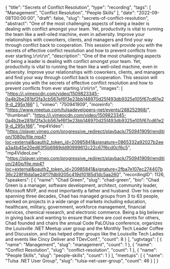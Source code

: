 {
  "title": "Secrets of Conflict Resolution",
  "type": "recording",
  "tags": [
    "Management",
    "Conflict Resolution",
    "People Skills"
  ],
  "date": "2022-09-08T00:00:00",
  "draft": false,
  "slug": "secrets-of-conflict-resolution",
  "abstract": "One of the most challenging aspects of being a leader is dealing with conflict amongst your team. Yet, productivity is vital to running the team like a well-oiled machine, even in adversity. Improve your relationships with coworkers, clients, and managers and find your way through conflict back to cooperation. This session will provide you with the secrets of effective conflict resolution and how to prevent conflicts from ever starting.\r\n\r\n",
  "description": "One of the most challenging aspects of being a leader is dealing with conflict amongst your team. Yet, productivity is vital to running the team like a well-oiled machine, even in adversity. Improve your relationships with coworkers, clients, and managers and find your way through conflict back to cooperation. This session will provide you with the secrets of effective conflict resolution and how to prevent conflicts from ever starting.\r\n\r\n",
  "images": [
    "https://i.vimeocdn.com/video/1509823345-0a4b2be281bf2fa3cb567ef6f3e23bb148970d25f493db9325e105f67cd61e29-d_295x166"
  ],
  "vimeo": "750941909",
  "moreinfo": "https://www.meetup.com/tulsadevelopers-net/events/288252968/",
  "thumbnail": "https://i.vimeocdn.com/video/1509823345-0a4b2be281bf2fa3cb567ef6f3e23bb148970d25f493db9325e105f67cd61e29-d_295x166",
  "mp4Video": "https://player.vimeo.com/progressive_redirect/playback/750941909/rendition/1080p/file.mp4?loc=external&oauth2_token_id=20985841&signature=0865332a92027b2eea3a4b45e20ed63f5b6989dd90999612c22c67f6cd0cf6c5",
  "mp4VideoLow": "https://player.vimeo.com/progressive_redirect/playback/750941909/rendition/240p/file.mp4?loc=external&oauth2_token_id=20985841&signature=2fba7e107ec274407b36c228f16da1ae24f17fdb9205c419d10185d1dc5aa260",
  "recordingID": 1126,
  "speakers": [
    {
      "name": "Chad Green",
      "slug": "chad-green",
      "bio": "Chad Green is a manager, software development, architect, community leader, Microsoft MVP, and most importantly a father and husband. Over his career spanning three decades, Chad has managed groups from 3 to 63 people, worked on projects in a wide range of markets including education, healthcare, military, government, workforce management, financial services, chemical research, and electronic commerce.  Being a big believer in giving back and wanting to ensure that there are cool events for others, Chad founded and chairs the annual Code PaLOUsa conference, organizes the Louisville .NET Meetup user group and the Monthly Tech Leader Coffee and Discussion, and has helped other groups like the Louisville Tech Ladies and events like Cincy Deliver and TDevConf.",
      "count": 8
    }
  ],
  "ugtvtags": [
    {
      "name": "Management",
      "slug": "management",
      "count": 1
    },
    {
      "name": "Conflict Resolution",
      "slug": "conflict-resolution",
      "count": 1
    },
    {
      "name": "People Skills",
      "slug": "people-skills",
      "count": 1
    }
  ],
  "meetups": [
    {
      "name": "Tulsa .NET User Group",
      "slug": "tulsa-net-user-group",
      "count": 46
    }
  ]
}